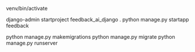venv/bin/activate

django-admin startproject feedback_ai_django .
python manage.py startapp feedback

python manage.py makemigrations
python manage.py migrate
python manage.py runserver
